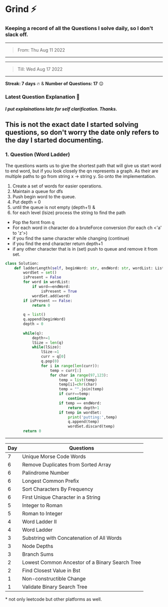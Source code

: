 # Grind :zap:
### Keeping a record of all the Questions I solve daily, so I don't slack off.

---
> From: Thu Aug 11 2022
---

---
> Till: Wed Aug 17 2022
---

**Streak: 7 days** :fire: &
**Number of Questions: 17** :relieved:

### Latest Question Explanation :octopus:
##### I put explainations late for self clarification. Thanks.
This is not the exact date I started solving questions, so don't worry the date only refers to the day I started documenting.
---
### 1. Question (Word Ladder)

The questions wants us to give the shortest path that will give us start word to end word, but if you look closely the qn represents a graph. As their are multiple paths to go from string x -> string y.
So onto the implementation.
1. Create a set of words for easier operations.
2. Maintain a queue for dfs
3. Push begin word to the queue.
4. Put depth = 0
5. until the queue is not empty (depth+1) &
6. for each level (lsize) process the string to find the path
* Pop the fornt from q
* For each word in character do a bruteForce conversion (for each ch <'a' to 'z'>)
* if you find the same character while changing (continue)
* if you find the end character return depth+1
* if any other character that is in (set) push to queue and remove it from set.

```python
class Solution:
    def ladderLength(self, beginWord: str, endWord: str, wordList: List[str]) -> int:
        wordSet = set()
        isPresent = False
        for word in wordList:
            if word==endWord:
                isPresent = True
            wordSet.add(word)
        if isPresent == False:
            return 0
        
        q = list()
        q.append(beginWord)
        depth = 0
        
        while(q):
            depth+=1
            lSize = len(q)
            while(lSize):
                lSize-=1
                curr = q[0]
                q.pop(0)
                for i in range(len(curr)):
                    temp = curr[:]
                    for char in range(97,123):
                        temp = list(temp)
                        temp[i]=chr(char)
                        temp = "".join(temp)
                        if curr==temp:
                            continue
                        if temp == endWord:
                            return depth+1
                        if temp in wordSet:
                            print('putting:',temp)
                            q.append(temp)
                            wordSet.discard(temp)                    
        return 0
```
---
| Day | Questions |
| --- | ----------- |
|7|Unique Morse Code Words|
|6|Remove Duplicates from Sorted Array|
|6|Palindrome Number|
|6|Longest Common Prefix|
|6|Sort Characters By Frequency|
|6|First Unique Character in a String|
|5|Integer to Roman|
|5|Roman to Integer|
|4|Word Ladder II|
|4|Word Ladder|
|3|Substring with Concatenation of All Words|
|3|Node Depths|
|3|Branch Sums|
|2|Lowest Common Ancestor of a Binary Search Tree|
|2|Find Closest Value in Bst|
|1|Non-constructible Change|
|1|Validate Binary Search Tree|


\* not only leetcode but other platforms as well.